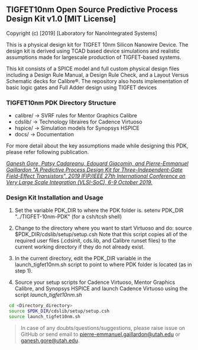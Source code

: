 ## TIGFET10nm Open Source Predictive Process Design Kit v1.0  [MIT License]

Copyright (c) [2019] [Laboratory for NanoIntegrated Systems]

This is a physical design kit for TIGFET 10nm Silicon Nanowire Device. The design kit is derived using TCAD based device simulations and realistic assumptions made for largescale
production of TIGFET-based systems.

This kit consists of a SPICE model
and full custom physical design files including a Design Rule
Manual, a Design Rule Check, and a Layout Versus Schematic
decks for Calibre®. The repository also hosts implementation of basic logic gates and Full Adder design using TIGFET devices

### TIGFET10nm PDK Directory Structure

* calibre/ -> SVRF rules for Mentor Graphics Calibre
* cdslib/  -> Technology libraires for Cadence Virtuoso
* hspice/  -> Simulation models for Synopsys HSPICE
* docs/    -> Documentation

For more detail about the key assumptions made while designing this PDK, please refer following publication.

[*Ganesh Gore, Patsy Cadareanu, Edouard Giacomin, and Pierre-Emmanuel Gaillardon "A Predictive Process Design Kit for Three-Independent-Gate Field-Effect Transistors", 2019 IFIP/IEEE 27th International Conference on Very Large Scale Integration (VLSI-SoC), 6-9 October 2019.*](https://ieeexplore.ieee.org/abstract/document/8920358/)

### Design Kit Installation and Usage
  1) Set the variable PDK_DIR to where the PDK folder is.
  setenv PDK_DIR "../TIGFET-10nm-PDK" (for a csh/tcsh shell)
		 
  2) Change to the directory where you want to start Virtuoso and do:
     source $PDK_DIR/cdslib/setup/setup.csh
     Note that this script copies all of the required user files (.cdsinit,
     cds.lib, and Calibre runset files) to the current working directory
     if they do not already exist.

  3) In the current directory, edit the PDK_DIR variable in the launch_tigfet10nm.sh script to point to where PDK folder is located (as in step 1). 
	
  4) Source your setup scripts for Cadence Virtuoso, Mentor Graphics Calibre, and Synopsys HSPICE and launch Cadence Virtuoso using the script *launch_tigfet10nm.sh*

  ```bash
   cd <Directory_directory>
   source $PDK_DIR/cdslib/setup/setup.csh
   source launch_tigfet10nm.sh
   ```

> In case of any doubts/questions/suggestions, please raise issue on GitHub or send email to pierre-emmanuel.gaillardon@utah.edu or ganesh.gore@utah.edu.
